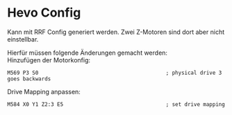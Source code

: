 # Hevo Config

Kann mit RRF Config generiert werden.
Zwei Z-Motoren sind dort aber nicht einstellbar.

Hierfür müssen folgende Änderungen gemacht werden:  
Hinzufügen der Motorkonfig:
```
M569 P3 S0                                         ; physical drive 3 goes backwards
```

Drive Mapping anpassen:  
```
M584 X0 Y1 Z2:3 E5                                 ; set drive mapping
```

